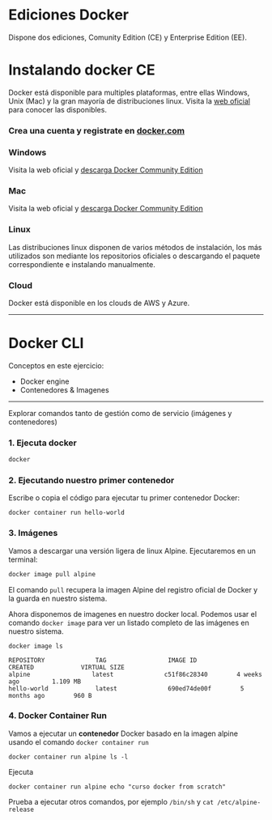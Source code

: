 # Ediciones Docker
Dispone dos ediciones, Comunity Edition (CE) y Enterprise Edition (EE).

# Instalando docker CE
Docker está disponible para multiples plataformas, entre ellas Windows, Unix (Mac) y la gran mayoría de distribuciones linux. 
Visita la [web oficial](https://docs.docker.com/install/#supported-platforms) para conocer las disponibles.

### Crea una cuenta y registrate en [docker.com](https://store.docker.com/signup?next=%2Feditions%2Fcommunity%2Fdocker-ce-desktop-windows%3Ftab%3Dreviews)

### Windows
Visita la web oficial y [descarga Docker Community Edition](https://store.docker.com/editions/community/docker-ce-desktop-windows)

### Mac
Visita la web oficial y [descarga Docker Community Edition](https://store.docker.com/editions/community/docker-ce-desktop-mac)

### Linux
Las distribuciones linux disponen de varios métodos de instalación, los más utilizados son mediante los repositorios oficiales o descargando el paquete correspondiente e instalando manualmente.

### Cloud
Docker está disponible en los clouds de AWS y Azure.

---
# Docker CLI

Conceptos en este ejercicio:
* Docker engine
* Contenedores & Imagenes
---

Explorar comandos tanto de gestión como de servicio (imágenes y contenedores)

### 1. Ejecuta docker
```sh
docker
```
### 2. Ejecutando nuestro primer contenedor
Escribe o copia el código para ejecutar tu primer contenedor Docker:
```.term1
docker container run hello-world
```
### 3. Imágenes

Vamos a descargar una versión ligera de linux Alpine. Ejecutaremos en un terminal:
```sh
docker image pull alpine
```
El comando `pull` recupera la imagen Alpine del registro oficial de Docker y la guarda en nuestro sistema.

Ahora disponemos de imagenes en nuestro docker local. Podemos usar el comando `docker image` para ver un listado completo de las imágenes en nuestro sistema.

```
docker image ls
```
```
REPOSITORY              TAG                 IMAGE ID            CREATED             VIRTUAL SIZE
alpine                 latest              c51f86c28340        4 weeks ago         1.109 MB
hello-world             latest              690ed74de00f        5 months ago        960 B
```

### 4. Docker Container Run
Vamos a ejecutar un **contenedor** Docker basado en la imagen alpine usando el comando `docker container run`

```
docker container run alpine ls -l
```
 
Ejecuta 
```
docker container run alpine echo "curso docker from scratch"
```

Prueba a ejecutar otros comandos, por ejemplo `/bin/sh` y `cat /etc/alpine-release`
